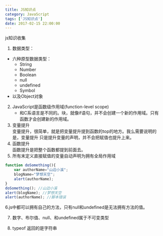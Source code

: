 ```yaml
---
title: JS知识点
category: JavaScript
tags: ['JS知识点']
date: 2017-02-15 22:00:00
---
```


js知识收集  
1. 数据类型：
  * 六种原型数据类型：
     * String
     * Number
     * Boolean
     * null
     * undefined
     * Symbol
  * 以及Object对象
2. JavaScript是函数级作用域(function-level scope)
    * 和C系语言是不同的。块，就像if语句，并不会创建一个新的作用域。只有函数才会创建新的作用域。 
3. 变量提升  
变量提升，很简单，就是把变量提升提到函数的top的地方。我么需要说明的是，变量提升 只是提升变量的声明，并不会把赋值也提升上来。 
4.  函数提升   
   函数提升是把整个函数都提到前面去。 
5. 所有末定义直接赋值的变量自动声明为拥有全局作用域
```javascript
function doSomething(){
    var authorName="山边小溪";
    blogName="梦想天空";
    alert(authorName);
}
doSomething(); //山边小溪
alert(blogName); //梦想天空
alert(authorName); //脚本错误

```

6.js中都可以拥有自己的方法，只有null和undefined是无法拥有方法的值。

7. 数字、布尔值、null、和undefined属于不可变类型

8. typeof 返回的是字符串


